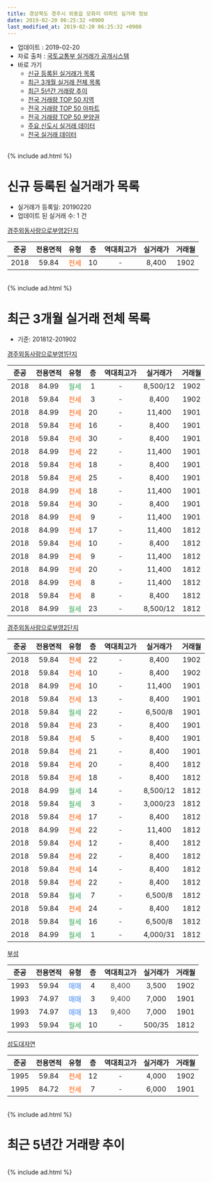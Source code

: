 ```yaml
---
title: 경상북도 경주시 외동읍 모화리 아파트 실거래 정보
date: 2019-02-20 06:25:32 +0900
last_modified_at: 2019-02-20 06:25:32 +0900
---
```


* 업데이트 : 2019-02-20
* 자료 출처 : [국토교통부 실거래가 공개시스템](http://rt.molit.go.kr)
* 바로 가기
    * [신규 등록된 실거래가 목록](#신규-등록된-실거래가-목록)
    * [최근 3개월 실거래 전체 목록](#최근-3개월-실거래-전체-목록)
    * [최근 5년간 거래량 추이](#최근-5년간-거래량-추이)
    * [전국 거래량 TOP 50 지역](https://inasie.github.io/apt-trade-info/최근-3개월-전국에서-가장-거래가-많이-발생한-지역)
    * [전국 거래량 TOP 50 아파트](https://inasie.github.io/apt-trade-info/최근-3개월-전국에서-가장-거래가-많이-발생한-아파트)
    * [전국 거래량 TOP 50 분양권](https://inasie.github.io/apt-trade-info/최근-3개월-전국에서-가장-거래가-많이-발생한-분양권)
    * [주요 신도시 실거래 데이터](https://inasie.github.io/apt-trade-info/주요-신도시)
    * [전국 실거래 데이터](https://inasie.github.io/apt-trade-info/전국)
<br>
{% include ad.html %}
<br>

# 신규 등록된 실거래가 목록
* 실거래가 등록일: 20190220
* 업데이트 된 실거래 수: 1 건


[경주외동사랑으로부영2단지](https://search.naver.com/search.naver?query=%EA%B2%BD%EC%83%81%EB%B6%81%EB%8F%84+%EA%B2%BD%EC%A3%BC%EC%8B%9C+%EC%99%B8%EB%8F%99%EC%9D%8D+%EB%AA%A8%ED%99%94%EB%A6%AC+%EA%B2%BD%EC%A3%BC%EC%99%B8%EB%8F%99%EC%82%AC%EB%9E%91%EC%9C%BC%EB%A1%9C%EB%B6%80%EC%98%812%EB%8B%A8%EC%A7%80)

|준공|전용면적|유형|층|역대최고가|실거래가|거래월|
|:---:|:---:|:---:|:---:|:---:|:---:|:---:|
|2018|59.84|<span style="color:#ff5a00">전세</span>|10|<span style="color:#444444">-</span>|8,400|1902|


<br>
{% include ad.html %}
<br>

# 최근 3개월 실거래 전체 목록
* 기준: 201812-201902


[경주외동사랑으로부영1단지](https://search.naver.com/search.naver?query=%EA%B2%BD%EC%83%81%EB%B6%81%EB%8F%84+%EA%B2%BD%EC%A3%BC%EC%8B%9C+%EC%99%B8%EB%8F%99%EC%9D%8D+%EB%AA%A8%ED%99%94%EB%A6%AC+%EA%B2%BD%EC%A3%BC%EC%99%B8%EB%8F%99%EC%82%AC%EB%9E%91%EC%9C%BC%EB%A1%9C%EB%B6%80%EC%98%811%EB%8B%A8%EC%A7%80)

|준공|전용면적|유형|층|역대최고가|실거래가|거래월|
|:---:|:---:|:---:|:---:|:---:|:---:|:---:|
|2018|84.99|<span style="color:#34a853">월세</span>|1|<span style="color:#444444">-</span>|8,500/12|1902|
|2018|59.84|<span style="color:#ff5a00">전세</span>|3|<span style="color:#444444">-</span>|8,400|1902|
|2018|84.99|<span style="color:#ff5a00">전세</span>|20|<span style="color:#444444">-</span>|11,400|1901|
|2018|59.84|<span style="color:#ff5a00">전세</span>|16|<span style="color:#444444">-</span>|8,400|1901|
|2018|59.84|<span style="color:#ff5a00">전세</span>|30|<span style="color:#444444">-</span>|8,400|1901|
|2018|84.99|<span style="color:#ff5a00">전세</span>|22|<span style="color:#444444">-</span>|11,400|1901|
|2018|59.84|<span style="color:#ff5a00">전세</span>|18|<span style="color:#444444">-</span>|8,400|1901|
|2018|59.84|<span style="color:#ff5a00">전세</span>|25|<span style="color:#444444">-</span>|8,400|1901|
|2018|84.99|<span style="color:#ff5a00">전세</span>|18|<span style="color:#444444">-</span>|11,400|1901|
|2018|59.84|<span style="color:#ff5a00">전세</span>|30|<span style="color:#444444">-</span>|8,400|1901|
|2018|84.99|<span style="color:#ff5a00">전세</span>|9|<span style="color:#444444">-</span>|11,400|1901|
|2018|84.99|<span style="color:#ff5a00">전세</span>|17|<span style="color:#444444">-</span>|11,400|1812|
|2018|59.84|<span style="color:#ff5a00">전세</span>|10|<span style="color:#444444">-</span>|8,400|1812|
|2018|84.99|<span style="color:#ff5a00">전세</span>|9|<span style="color:#444444">-</span>|11,400|1812|
|2018|84.99|<span style="color:#ff5a00">전세</span>|20|<span style="color:#444444">-</span>|11,400|1812|
|2018|84.99|<span style="color:#ff5a00">전세</span>|8|<span style="color:#444444">-</span>|11,400|1812|
|2018|59.84|<span style="color:#ff5a00">전세</span>|8|<span style="color:#444444">-</span>|8,400|1812|
|2018|84.99|<span style="color:#34a853">월세</span>|23|<span style="color:#444444">-</span>|8,500/12|1812|

[경주외동사랑으로부영2단지](https://search.naver.com/search.naver?query=%EA%B2%BD%EC%83%81%EB%B6%81%EB%8F%84+%EA%B2%BD%EC%A3%BC%EC%8B%9C+%EC%99%B8%EB%8F%99%EC%9D%8D+%EB%AA%A8%ED%99%94%EB%A6%AC+%EA%B2%BD%EC%A3%BC%EC%99%B8%EB%8F%99%EC%82%AC%EB%9E%91%EC%9C%BC%EB%A1%9C%EB%B6%80%EC%98%812%EB%8B%A8%EC%A7%80)

|준공|전용면적|유형|층|역대최고가|실거래가|거래월|
|:---:|:---:|:---:|:---:|:---:|:---:|:---:|
|2018|59.84|<span style="color:#ff5a00">전세</span>|22|<span style="color:#444444">-</span>|8,400|1902|
|2018|59.84|<span style="color:#ff5a00">전세</span>|10|<span style="color:#444444">-</span>|8,400|1902|
|2018|84.99|<span style="color:#ff5a00">전세</span>|10|<span style="color:#444444">-</span>|11,400|1901|
|2018|59.84|<span style="color:#ff5a00">전세</span>|13|<span style="color:#444444">-</span>|8,400|1901|
|2018|59.84|<span style="color:#34a853">월세</span>|22|<span style="color:#444444">-</span>|6,500/8|1901|
|2018|59.84|<span style="color:#ff5a00">전세</span>|23|<span style="color:#444444">-</span>|8,400|1901|
|2018|59.84|<span style="color:#ff5a00">전세</span>|5|<span style="color:#444444">-</span>|8,400|1901|
|2018|59.84|<span style="color:#ff5a00">전세</span>|21|<span style="color:#444444">-</span>|8,400|1901|
|2018|59.84|<span style="color:#ff5a00">전세</span>|20|<span style="color:#444444">-</span>|8,400|1812|
|2018|59.84|<span style="color:#ff5a00">전세</span>|18|<span style="color:#444444">-</span>|8,400|1812|
|2018|84.99|<span style="color:#34a853">월세</span>|14|<span style="color:#444444">-</span>|8,500/12|1812|
|2018|59.84|<span style="color:#34a853">월세</span>|3|<span style="color:#444444">-</span>|3,000/23|1812|
|2018|59.84|<span style="color:#ff5a00">전세</span>|17|<span style="color:#444444">-</span>|8,400|1812|
|2018|84.99|<span style="color:#ff5a00">전세</span>|22|<span style="color:#444444">-</span>|11,400|1812|
|2018|59.84|<span style="color:#ff5a00">전세</span>|12|<span style="color:#444444">-</span>|8,400|1812|
|2018|59.84|<span style="color:#ff5a00">전세</span>|22|<span style="color:#444444">-</span>|8,400|1812|
|2018|59.84|<span style="color:#ff5a00">전세</span>|14|<span style="color:#444444">-</span>|8,400|1812|
|2018|59.84|<span style="color:#ff5a00">전세</span>|22|<span style="color:#444444">-</span>|8,400|1812|
|2018|59.84|<span style="color:#34a853">월세</span>|7|<span style="color:#444444">-</span>|6,500/8|1812|
|2018|59.84|<span style="color:#ff5a00">전세</span>|24|<span style="color:#444444">-</span>|8,400|1812|
|2018|59.84|<span style="color:#34a853">월세</span>|16|<span style="color:#444444">-</span>|6,500/8|1812|
|2018|84.99|<span style="color:#34a853">월세</span>|1|<span style="color:#444444">-</span>|4,000/31|1812|

[부성](https://search.naver.com/search.naver?query=%EA%B2%BD%EC%83%81%EB%B6%81%EB%8F%84+%EA%B2%BD%EC%A3%BC%EC%8B%9C+%EC%99%B8%EB%8F%99%EC%9D%8D+%EB%AA%A8%ED%99%94%EB%A6%AC+%EB%B6%80%EC%84%B1)

|준공|전용면적|유형|층|역대최고가|실거래가|거래월|
|:---:|:---:|:---:|:---:|:---:|:---:|:---:|
|1993|59.94|<span style="color:#4285f3">매매</span>|4|<span style="color:#444444">8,400</span>|3,500|1902|
|1993|74.97|<span style="color:#4285f3">매매</span>|3|<span style="color:#444444">9,400</span>|7,000|1901|
|1993|74.97|<span style="color:#4285f3">매매</span>|13|<span style="color:#444444">9,400</span>|7,000|1901|
|1993|59.94|<span style="color:#34a853">월세</span>|10|<span style="color:#444444">-</span>|500/35|1812|


<script async src="//pagead2.googlesyndication.com/pagead/js/adsbygoogle.js"></script>
<!-- 기본 -->
<ins class="adsbygoogle"
     style="display:block"
     data-ad-client="ca-pub-2446590836940007"
     data-ad-slot="1659523306"
     data-ad-format="auto"
     data-full-width-responsive="true"></ins>
<script>
(adsbygoogle = window.adsbygoogle || []).push({});
</script>


[성도대자연](https://search.naver.com/search.naver?query=%EA%B2%BD%EC%83%81%EB%B6%81%EB%8F%84+%EA%B2%BD%EC%A3%BC%EC%8B%9C+%EC%99%B8%EB%8F%99%EC%9D%8D+%EB%AA%A8%ED%99%94%EB%A6%AC+%EC%84%B1%EB%8F%84%EB%8C%80%EC%9E%90%EC%97%B0)

|준공|전용면적|유형|층|역대최고가|실거래가|거래월|
|:---:|:---:|:---:|:---:|:---:|:---:|:---:|
|1995|59.84|<span style="color:#ff5a00">전세</span>|12|<span style="color:#444444">-</span>|4,000|1902|
|1995|84.72|<span style="color:#ff5a00">전세</span>|7|<span style="color:#444444">-</span>|6,000|1901|


<br>
{% include ad.html %}
<br>

# 최근 5년간 거래량 추이


<div style="width:100%;">
    <canvas id="deal_progress" height="200"></canvas>
</div>

<script>
new Chart(document.getElementById("deal_progress"), {
    type: 'line',
    data: {
        labels: ['201402','201403','201404','201405','201406','201407','201408','201409','201410','201411','201412','201501','201502','201503','201504','201505','201506','201507','201508','201509','201510','201511','201512','201601','201602','201603','201604','201605','201606','201607','201608','201609','201610','201611','201612','201701','201702','201703','201704','201705','201706','201707','201708','201709','201710','201711','201712','201801','201802','201803','201804','201805','201806','201807','201808','201809','201810','201811','201812','201901','201902'],
        datasets: [{
            label: '매매',
            pointRadius: 1,
            data: [1, 5, 4, 6, 6, 3, 5, 4, 4, 6, 3, 2, 2, 8, 6, 3, 4, 6, 3, 4, 6, 5, 4, 3, 6, 2, 4, 3, 3, 4, 3, 3, 2, 3, 3, 0, 1, 4, 1, 0, 2, 1, 2, 0, 0, 2, 2, 1, 1, 2, 2, 1, 1, 1, 0, 0, 0, 0, 0, 2, 1],
            borderColor: "rgba(255, 201, 14, 1)",
            backgroundColor: "rgba(255, 201, 14, 0.5)",
            fill: false,
            lineTension: 0
        },{
            label: '전월세',
            pointRadius: 1,
            data: [0, 2, 2, 2, 1, 1, 1, 1, 1, 1, 2, 3, 1, 2, 1, 2, 2, 2, 3, 1, 0, 1, 1, 3, 2, 2, 0, 1, 3, 1, 0, 0, 1, 0, 1, 0, 1, 2, 0, 0, 1, 1, 0, 2, 0, 1, 1, 12, 5, 4, 0, 7, 43, 20, 17, 21, 13, 13, 22, 16, 5],
            borderColor: "rgba(0, 141, 185, 1)",
            backgroundColor: "rgba(0, 141, 185, 0.5)",
            fill: false,
            lineTension: 0
        }
        ]
    },
    options: {
        responsive: true,
        title: {
            display: false
        },
        tooltips: {
            mode: 'index',
            intersect: false
        },
        hover: {
            mode: 'nearest',
            intersect: true
        },
        scales: {
            xAxes: [{
                display: true,
                scaleLabel: {
                    display: true,
                    labelString: '년/월'
                }
            }],
            yAxes: [{
                display: true,
                ticks: {
                    suggestedMin: 0,
                },
                scaleLabel: {
                    display: true,
                    labelString: '실거래 수'
                }
            }]
        }
    }
});

</script>


<br>
{% include ad.html %}
<br>

